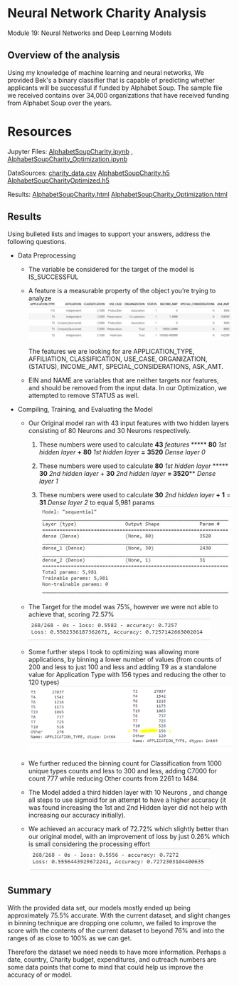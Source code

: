 # Neural Network Charity Analysis
Module 19: Neural Networks and Deep Learning Models

## Overview of the analysis
Using my knowledge of machine learning and neural networks, We provided Bek's a binary classifier that is capable of predicting whether applicants will be successful if funded by Alphabet Soup. The sample file we received contains over 34,000 organizations that have received funding from Alphabet Soup over the years.

# Resources

Jupyter Files: [AlphabetSoupCharity.ipynb](notebooks/AlphabetSoupCharity.ipynb) ,  [AlphabetSoupCharity_Optimization.ipynb](notebooks/AlphabetSoupCharity_Optimization.ipynb) 

DataSources: [charity_data.csv](Resources/charity_data.csv)  [AlphabetSoupCharity.h5](notebooks/AlphabetSoupCharity.h5)  [AlphabetSoupCharityOptimized.h5](notebooks/AlphabetSoupCharityOptimized.h5) 

Results:  [AlphabetSoupCharity.html](Resources/AlphabetSoupCharity.html)  [AlphabetSoupCharity_Optimization.html](Resources/AlphabetSoupCharity_Optimization.html) 

## Results
Using bulleted lists and images to support your answers, address the following questions.

- Data Preprocessing
  - The variable be considered for the target of the model is IS_SUCCESSFUL 
  
  - A feature is a measurable property of the object you’re trying to analyze
    ![features](Resources/features.JPG)
  
    The features we are looking for are APPLICATION_TYPE, AFFILIATION, CLASSIFICATION, USE_CASE, ORGANIZATION, (STATUS), INCOME_AMT, SPECIAL_CONSIDERATIONS, ASK_AMT.
  
  - EIN and NAME are variables that are neither targets nor features, and should be removed from the input data. In our Optimization, we attempted to remove STATUS as well.
- Compiling, Training, and Evaluating the Model
  - Our Original model ran with 43 input features with two hidden layers consisting of 80 Neurons and 30 Neurons respectively.
  
    1) These numbers were used to calculate  **43** *features*  ***** **80** *1st hidden layer* **+** **80** *1st hidden layer* **=**  **3520** *Dense layer 0*
  
    2) These numbers were used to calculate  **80** *1st hidden layer* ***** **30** *2nd hidden layer*  + **30** *2nd hidden layer* **=  3520**** *Dense layer 1*

    3) These numbers were used to calculate  **30** *2nd hidden layer* **+** **1** =  **31** *Dense layer 2* to equal  5,981 params
    ![neurons](Resources/neurons.JPG)
  
  - The Target for the model was 75%, however we were not able to achieve that, scoring 72.57%  
  ![original](Resources/original.JPG)
  
  - Some further steps I took to optimizing was allowing more applications, by binning a lower number of values (from counts of 200 and less to just 100 and less and adding T9 as a standalone value for Application Type with 156 types and reducing the other to 120 types)
  ![binning](Resources/binning.png)
  
  - We further reduced the binning count for Classification from 1000 unique types counts and less to 300 and less, adding C7000 for count 777 while reducing Other counts from 2261 to 1484.
  
  - The Model added a third hidden layer with 10 Neurons , and change all steps to use sigmoid for an attempt to have a higher accuracy (it was found increasing the 1st and 2nd Hidden layer did not help with increasing our accuracy initially).
  
  - We achieved an accuracy mark of 72.72% which slightly better than our original model, with an improvement of loss by just 0.26% which is small considering the processing effort
    ![optimized](Resources/optimized.JPG)

## Summary
With the provided data set, our models mostly ended up being approximately 75.5% accurate. With the current dataset, and slight changes in binning technique are dropping one column, we failed to improve the score with the contents of the current dataset to beyond 76% and into the ranges of as close to 100% as we can get.

Therefore the dataset we need needs to have more information. Perhaps a date, country, Charity budget, expenditures, and outreach numbers are some data points that come to mind that could help us improve the accuracy of or model.
